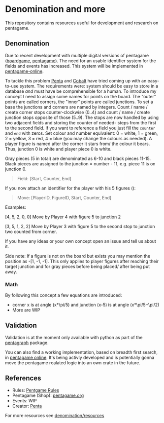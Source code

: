 # Denomination and more

This repository contains resources useful for development and research on pentagame.

## Denomination

Due to recent development with multiple digital versions of pentagame ([boardgame](https://github.com/Penta-Game/boardgame), [pentagame](https://github.com/NikkyAI/pentagame)). The need for an usable identifier system for the fields and events has increased. This system will be implemented in [pentagame-online](https://github.com/Penta-Game/pentagame).

To tackle this problem [Penta](https://github.com/penta-jan) and [Cobalt](https://sinclair.gq) have tried coming up with an easy-to-use system. The requirements were: system should be easy to store in a database *and* must have be comprehensible for a human. To introduce my concept I need to assign some names for points on the board. The "outer" points are called corners, the "inner" points are called junctions. To set a base the junctions and corners are named by integers. Count / name / create corner stops counter-clockwise (0..4) and count / name / create junction stops opposite of those (5..9). The stops are now handled by using two adjacent fields and storing the counter of needed- steps from the first to the second field. If you want to reference a field you just fill the `counter` and `end` with zeros. Set colour and number equivalent: 0 = white, 1 = green, 2 = yellow, 3 = red, 4 = blue (you may change the colours as needed). A player figure is named after the corner it stars from/ the colour it bears. Thus, junction 0 is white and player piece 0 is white.

Gray pieces (5 in total) are denominated as 6-10 and black pieces 11-15. Black pieces are assigned to the junction = number - 11, e.g. piece 11 is on junction 0.

> Field: \[Start, Counter, End\]

If you now attach an identifier for the player with his 5 figures ():

> Move: \[PlayerID, FigureID, Start, Counter, End\]

Examples:

[4, 5, 2, 0, 0] Move by Player 4 with figure 5 to junction 2

[3, 5, 1, 2, 2] Move by Player 3 with figure 5 to the second stop to junction two counted from corner.

If you have any ideas or your own concept open an issue and tell us about it.

Side note: If a figure is not on the board but exists you may mention the position as -[1, -1, -1]. This only applies to player figures after reaching their target junction and for gray pieces before being placed/ after being put away.

### Math

By following this concept a few equations are introduced:

- corner x is at angle (x*\pi/5) and junction (x-5) is at angle (x*\pi/5+\pi/2)
- More are WIP

## Validation

Validation is at the moment only available with python as part of the [pentagraph](https://pypi.org/project/pentagraph/) package.

You can also find a working implementation, based on breadth first search, in [pentagame online](https://github.com/Penta-Game/pentagame). It's being activly developed and is potentially gonna move the pentagame realated logic into an own crate in the future.

## References

- Rules: [Pentgame Rules](https://github.com/Penta-Game/Pentagame-Rulesheets)
- Pentagame (Shop): [pentagame.org](https://pentagame.org)
- Events: WIP
- Creator: [Penta](https://github.com/penta-jan)

For more resources see [denomination/resources](https://github.com/Penta-Game/denomination/blob/master/resources/README.md)
